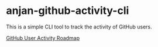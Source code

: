 

# anjan-github-activity-cli

This is a simple CLI tool to track the activity of GitHub users.

[GitHub User Activity Roadmap](https://roadmap.sh/projects/github-user-activity)

